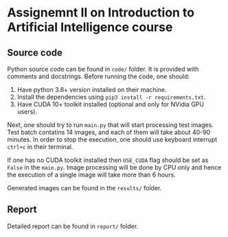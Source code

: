 # Assignemnt II on Introduction to Artificial Intelligence course

## Source code

Python source code can be found in `code/` folder. It is provided with comments and docstrings. Before running the code, one should: 

1. Have python 3.8+ version installed on their machine.
2. Install the dependencies using `pip3 install -r requirements.txt`.
3. Have CUDA 10+ toolkit installed (optional and only for NVidia GPU users).

Next, one should try to run `main.py` that will start processing test images. Test batch contatins 14 images, and each of them will take about 40-90 minutes. In order to stop the execution, one should use keyboard interrupt `ctrl+c` in their terminal.

If one has no CUDA toolkit installed then `USE_CUDA` flag should be set as `False` in the `main.py`. Image processing will be done by CPU only and hence the execution of a single image will take more than 6 hours.

Generated images can be found in the `results/` folder.

## Report

Detailed report can be found in `report/` folder.

